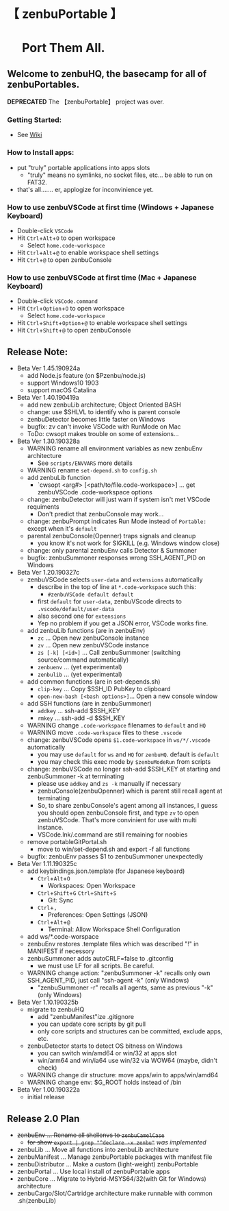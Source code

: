 # 【 zenbuPortable 】
# 　 Port Them All.
## Welcome to zenbuHQ, the basecamp for all of zenbuPortables.
**DEPRECATED** The 【zenbuPortable】 project was over.


### Getting Started:
- See [Wiki](https://github.com/jtFuruhata/zenbuHQ/wiki)

### How to Install apps:
- put "truly" portable applications into apps slots
    - "truly" means no symlinks, no socket files, etc... be able to run on FAT32.
- that's all....... er,  applogize for inconvinience yet.

### How to use zenbuVSCode at first time (Windows + Japanese Keyboard)

- Double-click `VSCode`
- Hit `Ctrl`+`Alt`+`O` to open workspace
    - Select `home.code-workspace`
- Hit `Ctrl`+`Alt`+`@` to enable workspace shell settings
- Hit `Ctrl`+`@` to open zenbuConsole

### How to use zenbuVSCode at first time (Mac + Japanese Keyboard)

- Double-click `VSCode.command`
- Hit `Ctrl`+`Option`+`O` to open workspace
    - Select `home.code-workspace`
- Hit `Ctrl`+`Shift`+`Option`+`@` to enable workspace shell settings
- Hit `Ctrl`+`Shift`+`@` to open zenbuConsole

## Release Note:
- Beta Ver 1.45.190924a
    - add Node.js feature (on $Pzenbu/node.js)
    - support Windows10 1903
    - support macOS Catalina
- Beta Ver 1.40.190419a
    - add new zenbuLib architecture; Object Oriented BASH
    - change: use $SHLVL to identify who is parent console
    - zenbuDetector becomes little faster on Windows
    - bugfix: zv can't invoke VSCode with RunMode on Mac
    - ToDo: cwsopt makes trouble on some of extensions...
- Beta Ver 1.30.190328a
    - WARNING rename all environment variables as new zenbuEnv architecture
        - See `scripts/ENVVARS` more details
    - WARNING rename `set-depend.sh` to `config.sh`
    - add zenbuLib function
        - `cwsopt <arg#> [<path/to/file.code-workspace>] ... get zenbuVSCode .code-workspace options
    - change: zenbuDetector will just warn if system isn't met VSCode requiments
        - Don't predict that zenbuConsole may work...
    - change: zenbuPrompt indicates Run Mode instead of `Portable:` except when it's `default`
    - parental zenbuConsole(Openner) traps signals and cleanup
        - you know it's not work for SIGKILL (e.g. Windows window close)
    - change: only parental zenbuEnv calls Detector & Summoner 
    - bugfix: zenbuSummoner responses wrong SSH_AGENT_PID on Windows
- Beta Ver 1.20.190327c
    - zenbuVSCode selects `user-data` and `extensions` automatically
        - describe in the top of line at `*.code-workspace` such this:
            - `#zenbuVSCode default default`
        - first `default` for `user-data`, zenbuVScode directs to `.vscode/default/user-data`
        - also second one for `extensions`
        - Yep no problem if you get a JSON error, VSCode works fine.
    - add zenbuLib functions (are in zenbuEnv)
        - `zc` ... Open new zenbuConsole instance
        - `zv` ... Open new zenbuVSCode instance
        - `zs [-k] [<id>]` ... Call zenbuSummoner (switching source/command automatically)
        - `zenbuenv` ... (yet experimental)
        - `zenbulib` ... (yet experimental)
    - add common functions (are in set-depends.sh)
        - `clip-key` ... Copy $SSH_ID PubKey to clipboard
        - `open-new-bash [<bash options>]`... Open a new console window
    - add SSH functions (are in zenbuSummoner)
        - `addkey` ... ssh-add $SSH_KEY
        - `rmkey`  ... ssh-add -d $SSH_KEY
    - WARNING change `.code-workspace` filenames to `default` and `HQ`
    - WARNING move `.code-workspace` files to these `.vscode`
    - change: zenbuVSCode opens `$1.code-workspace` in `ws/*/.vscode` automatically
        - you may use `default` for `ws` and `HQ` for `zenbuHQ`. default is `default`
        - you may check this exec mode by `$zenbuModeRun` from scripts
    - change: zenbuVSCode no longer ssh-add $SSH_KEY at starting and zenbuSummoner -k at terminating
        - please use `addkey` and `zs -k` manually if necessary
        - zenbuConsole(zenbuOpenner) which is parent still recall agent at terminating
        - So, to share zenbuConsole's agent among all instances, I guess you should open zenbuConsole first, and type `zv` to open zenbuVSCode. That's more convinient for use with multi instance.
        - VSCode.lnk/.command are still remaining for noobies
    - remove portableGitPortal.sh
        - move to win/set-depend.sh and export -f all functions
    - bugfix: zenbuEnv passes $1 to zenbuSummoner unexpectedly
- Beta Ver 1.11.190325c
    - add keybindings.json.template (for Japanese keyboard)
        - `Ctrl`+`Alt`+`O`
            - Workspaces: Open Workspace
        - `Ctrl`+`Shift`+`G` `Ctrl`+`Shift`+`S`
            - Git: Sync
        - `Ctrl`+`,`
            - Preferences: Open Settings (JSON)
        - `Ctrl`+`Alt`+`@`
            - Terminal: Allow Workspace Shell Configuration
    - add ws/*.code-worspace
    - zenbuEnv restores .template files which was described "!" in MANIFEST if necessory
    - zenbuSummoner adds autoCRLF=false to .gitconfig
        - we must use LF for all scripts. Be careful.
    - WARNING change action: "zenbuSummoner -k" recalls only own SSH_AGENT_PID, just call "ssh-agent -k" (only Windows)
        - "zenbuSummoner -r" recalls all agents, same as previous "-k" (only Windows)
- Beta Ver 1.10.190325b
    - migrate to zenbuHQ
        - add "zenbuManifest"ize .gitignore
        - you can update core scripts by git pull
        - only core scripts and structures can be committed, exclude apps, etc. 
    - zenbuDetector starts to detect OS bitness on Windows
        - you can switch win/amd64 or win/32 at apps slot
        - win/arm64 and win/ia64 use win/32 via WOW64 (maybe, didn't check)
    - WARNING change dir structure: move apps/win to apps/win/amd64
    - WARNING change env: $G_ROOT holds instead of /bin
- Beta Ver 1.00.190322a
    - initial release


## Release 2.0 Plan
- ~~zenbuEnv ... Rename all shellenvs to `zenbuCamelCase`~~
    - ~~for show `export | grep "^declare -x zenbu"`~~
    *was implemented*
- zenbuLib ... Move all functions into zenbuLib architecture
- zenbuManifest ... Manage zenbuPortable packages with manifest file
- zenbuDistributor ... Make a custom (light-weight) zenbuPortable
- zenbuPortal ... Use local install of zenbuPortable apps
- zenbuCore ... Migrate to Hybrid-MSYS64/32(with Git for Windows) architecture
- zenbuCargo/Slot/Cartridge architecture make runnable with common .sh(zenbuLib)
